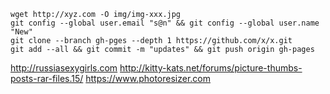 
```
wget http://xyz.com -O img/img-xxx.jpg
git config --global user.email "s@n" && git config --global user.name "New"
git clone --branch gh-pges --depth 1 https://github.com/x/x.git
git add --all && git commit -m "updates" && git push origin gh-pages
```

http://russiasexygirls.com
http://kitty-kats.net/forums/picture-thumbs-posts-rar-files.15/
https://www.photoresizer.com
